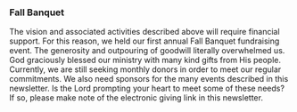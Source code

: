 ### Fall Banquet

The vision and associated activities described above will require financial support. For this reason, we held our first annual Fall Banquet fundraising event. The generosity and outpouring of goodwill literally overwhelmed us. God graciously blessed our ministry with many kind gifts from His people. Currently, we are still seeking monthly donors in order to meet our regular commitments. We also need sponsors for the many events described in this newsletter. Is the Lord prompting your heart to meet some of these needs? If so, please make note of the electronic giving link in this newsletter.
